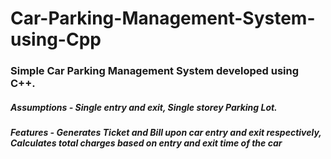 # Car-Parking-Management-System-using-Cpp
### Simple Car Parking Management System developed using C++.
##### Assumptions - Single entry and exit, Single storey Parking Lot.
##### Features - Generates Ticket and Bill upon car entry and exit respectively, Calculates total charges based on entry and exit time of the car
